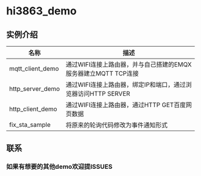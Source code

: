 # hi3863_demo
## 实例介绍
| 名称 | 描述 |
| ----------- | ----------- |
| mqtt_client_demo | 通过WIFI连接上路由器，并与自己搭建的EMQX服务器建立MQTT TCP连接 |
| http_server_demo | 通过WIFI连接上路由器，绑定IP和端口，通过浏览器访问HTTP SERVER |
| http_client_demo | 通过WIFI连接上路由器，通过HTTP GET百度网页数据 |
| fix_sta_sample | 将原来的轮询代码修改为事件通知形式 |
## 联系
### 如果有想要的其他demo欢迎提ISSUES